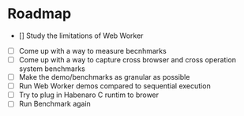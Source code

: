 # Roadmap

- [] Study the limitations of Web Worker
- [ ] Come up with a way to measure becnhmarks
- [ ] Come up with a way to capture cross browser and cross operation system benchmarks
- [ ] Make the demo/benchmarks as granular as possible
- [ ] Run  Web Worker demos compared to sequential execution
- [ ] Try to plug in Habenaro C runtim to brower
- [ ] Run Benchmark again